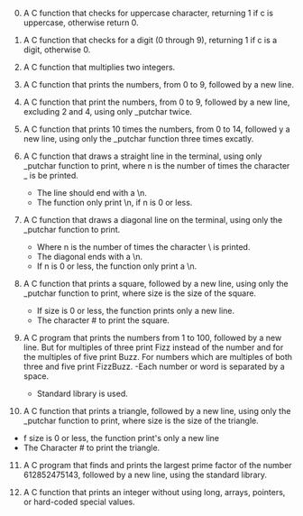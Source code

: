 0. A C function that checks for uppercase character, returning 1 if c is uppercase, otherwise return 0.

1. A C function that checks for a digit (0 through 9), returning 1 if c is a digit, otherwise 0.

2. A C function that multiplies two integers.

3. A C function that prints the numbers, from 0 to 9, followed by a new line.

4. A C function that print the numbers, from 0 to 9, followed by a new line, excluding 2 and 4, using only _putchar twice.

5. A C function that prints 10 times the numbers, from 0 to 14, followed y a new line, using only the _putchar function three times excatly.

6. A C function that draws a straight line in the terminal, using only _putchar function to print, where n is the number of times the character _ is be printed.
   - The line should end with a \n.
   - The function only print \n, if n is 0 or less.

7. A C function that draws a diagonal line on the terminal, using only the _putchar function to print.
   - Where n is the number of times the character \ is printed.
   - The diagonal ends with a \n.
   - If n is 0 or less, the function only print a \n.

8. A C function that prints a square, followed by a new line, using only the _putchar function to print, where size is the size of the square.
   - If size is 0 or less, the function prints only a new line.
   - The character # to print the square.

9. A C program that prints the numbers from 1 to 100, followed by a new line. But for multiples of three print Fizz instead of the number and for the multiples of five print Buzz. For numbers which are multiples of both three and five print FizzBuzz.
   -Each number or word is separated by a space.
   - Standard library is used.

10. A C function that prints a triangle, followed by a new line, using only the _putchar function to print, where size is the size of the triangle.
   - f size is 0 or less, the function print's only a new line  
   - The Character # to print the triangle.

11. A C program that finds and prints the largest prime factor of the number 612852475143, followed by a new line, using the standard library.

12. A C function that prints an integer without using long, arrays, pointers, or hard-coded special values.
